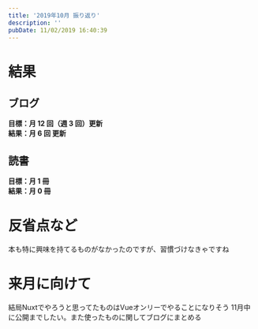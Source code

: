 ```yaml
---
title: '2019年10月 振り返り'
description: ''
pubDate: 11/02/2019 16:40:39
---
```


<h1>結果</h1>

<h2>ブログ</h2>

<p><strong>目標：月 12 回（週 3 回）更新</strong><br/>
<strong>結果：月 6 回 更新</strong></p>

<h2>読書</h2>

<p><strong>目標：月 1 冊</strong><br/>
<strong>結果：月 0 冊</strong></p>

<h1>反省点など</h1>

<p>本も特に興味を持てるものがなかったのですが、習慣づけなきゃですね</p>

<h1>来月に向けて</h1>

<p>結局Nuxtでやろうと思ってたものはVueオンリーでやることになりそう
11月中に公開までしたい。また使ったものに関してブログにまとめる</p>

